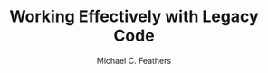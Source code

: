 ---
title: Working Effectively with Legacy Code
layout: default
author: Michael C. Feathers
rating: S-Tier
year: 2004
short: We all have been there. How do you maintain legacy code?
---